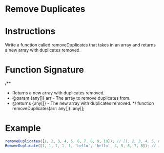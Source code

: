 # Remove Duplicates

# Instructions

Write a function called removeDuplicates that takes in an array and returns a new array with duplicates removed.

# Function Signature

/\*\*

- Returns a new array with duplicates removed.
- @param {any[]} arr - The array to remove duplicates from.
- @returns {any[]} - The new array with duplicates removed.
  \*/
  function removeDuplicates(arr: any[]): any[];

# Example

```ts
removeDuplicates([1, 2, 3, 4, 5, 6, 7, 8, 9, 10]); // [1, 2, 3, 4, 5, 6, 7, 8, 9, 10]
RemoveDuplicate([1, 1, 1, 1, 1, 'hello', 'hello', 4, 5, 6, 7, 8]); // [1,"hello",4,5,6,7,8]
```
